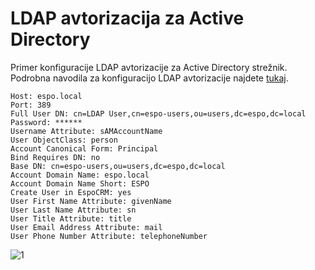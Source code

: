 # LDAP avtorizacija za Active Directory

Primer konfiguracije LDAP avtorizacije za Active Directory strežnik. Podrobna navodila za konfiguracijo LDAP avtorizacije najdete [tukaj](ldap-authorization.md).

```
Host: espo.local
Port: 389
Full User DN: cn=LDAP User,cn=espo-users,ou=users,dc=espo,dc=local
Password: ******
Username Attribute: sAMAccountName
User ObjectClass: person
Account Canonical Form: Principal
Bind Requires DN: no
Base DN: cn=espo-users,ou=users,dc=espo,dc=local
Account Domain Name: espo.local
Account Domain Name Short: ESPO
Create User in EspoCRM: yes
User First Name Attribute: givenName
User Last Name Attribute: sn
User Title Attribute: title
User Email Address Attribute: mail
User Phone Number Attribute: telephoneNumber
```

![1](https://raw.githubusercontent.com/espocrm/documentation/master/_static/images/administration/ldap-authorization/ldap-configuration-for-ad.png)

